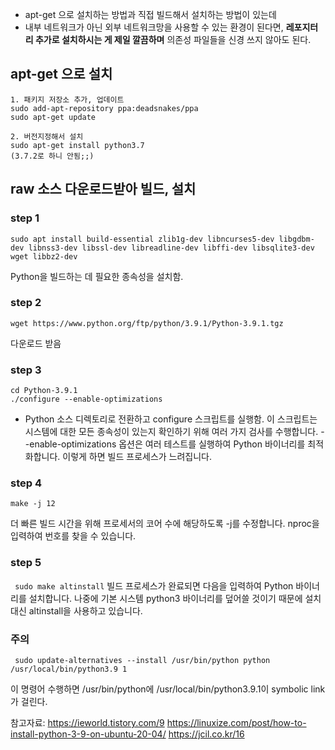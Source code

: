 
- apt-get 으로 설치하는 방법과 직접 빌드해서 설치하는 방법이 있는데 
- 내부 네트워크가 아닌 외부 네트워크망을 사용할 수 있는 환경이 된다면, **레포지터리 추가로 설치하시는 게 제일 깔끔하며** 의존성 파일들을 신경 쓰지 않아도 된다.


## apt-get 으로 설치 

```
1. 패키지 저장소 추가, 업데이트
sudo add-apt-repository ppa:deadsnakes/ppa
sudo apt-get update

2. 버전지정해서 설치 
sudo apt-get install python3.7
(3.7.2로 하니 안됨;;)
```

## raw 소스 다운로드받아 빌드, 설치

### step 1
```
sudo apt install build-essential zlib1g-dev libncurses5-dev libgdbm-dev libnss3-dev libssl-dev libreadline-dev libffi-dev libsqlite3-dev wget libbz2-dev
```
Python을 빌드하는 데 필요한 종속성을 설치함.


### step 2
```
wget https://www.python.org/ftp/python/3.9.1/Python-3.9.1.tgz
```
다운로드 받음 

### step 3
```
cd Python-3.9.1
./configure --enable-optimizations
```

- Python 소스 디렉토리로 전환하고 configure 스크립트를 실행함. 이 스크립트는 시스템에 대한 모든 종속성이 있는지 확인하기 위해 여러 가지 검사를 수행합니다.
 --enable-optimizations 옵션은 여러 테스트를 실행하여 Python 바이너리를 최적화합니다. 이렇게 하면 빌드 프로세스가 느려집니다.

### step 4

```
make -j 12
```
더 빠른 빌드 시간을 위해 프로세서의 코어 수에 해당하도록 -j를 수정합니다. nproc을 입력하여 번호를 찾을 수 있습니다.


### step 5

``` sudo make altinstall```
빌드 프로세스가 완료되면 다음을 입력하여 Python 바이너리를 설치합니다.
나중에 기본 시스템 python3 바이너리를 덮어쓸 것이기 때문에 설치 대신 altinstall을 사용하고 있습니다.

### 주의 
```
 sudo update-alternatives --install /usr/bin/python python /usr/local/bin/python3.9 1
 ```
 
 이 명령어 수행하면 /usr/bin/python에 /usr/local/bin/python3.9.1이 symbolic link가 걸린다.
 
  

참고자료: https://ieworld.tistory.com/9
https://linuxize.com/post/how-to-install-python-3-9-on-ubuntu-20-04/
https://jcil.co.kr/16
